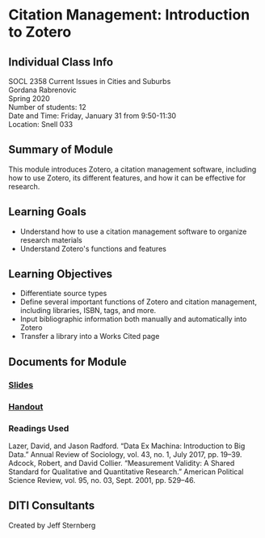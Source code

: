 # Citation Management: Introduction to Zotero

## Individual Class Info
SOCL 2358 Current Issues in Cities and Suburbs
<br>
Gordana Rabrenovic
<br>
Spring 2020
<br>
Number of students: 12
<br>
Date and Time: Friday, January 31 from 9:50-11:30
<br>
Location: Snell 033

## Summary of Module
This module introduces Zotero, a citation management software, including how to use Zotero, its different features, and how it can be effective for research. 

## Learning Goals
- Understand how to use a citation management software to organize research materials 
- Understand Zotero's functions and features

## Learning Objectives
- Differentiate source types
- Define several important functions of Zotero and citation management, including libraries, ISBN, tags, and more.
- Input bibliographic information both manually and automatically into Zotero
- Transfer a library into a Works Cited page

## Documents for Module

### [Slides](https://github.com/NULabNortheastern/digitalassignmentshowcase/blob/master/citation-management/sp20-rabrenovic-socl2358-zotero/slides.pdf)

### [Handout](https://github.com/NULabNortheastern/digitalassignmentshowcase/blob/master/citation-management/sp20-rabrenovic-socl2358-zotero/handout.pdf)

### Readings Used
Lazer, David, and Jason Radford. “Data Ex Machina: Introduction to Big Data.” Annual Review of Sociology, vol. 43, no. 1, July 2017, pp. 19–39. 
<br/>
Adcock, Robert, and David Collier. “Measurement Validity: A Shared Standard for Qualitative and Quantitative Research.” American Political Science Review, vol. 95, no. 03, Sept. 2001, pp. 529–46.

## DITI Consultants
Created by Jeff Sternberg
